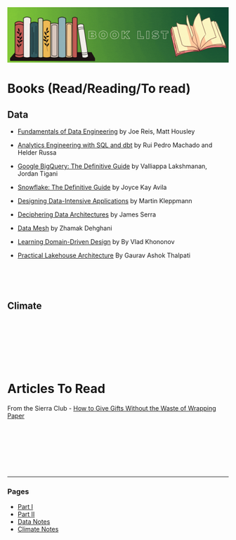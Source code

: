 <img src="images/book_readings.gif?raw=true"/>

# Books (Read/Reading/To read)

## Data
- [Fundamentals of Data Engineering](https://www.oreilly.com/library/view/fundamentals-of-data/9781098108298/) by Joe Reis, Matt Housley
- [Analytics Engineering with SQL and dbt](https://learning.oreilly.com/library/view/analytics-engineering-with/9781098142377/) by Rui Pedro Machado and Helder Russa
- [Google BigQuery: The Definitive Guide](https://learning.oreilly.com/library/view/google-bigquery-the/9781492044451/) by Valliappa Lakshmanan, Jordan Tigani
- [Snowflake: The Definitive Guide](https://learning.oreilly.com/library/view/snowflake-the-definitive/9781098103811/) by Joyce Kay Avila


- [Designing Data-Intensive Applications](https://learning.oreilly.com/library/view/designing-data-intensive-applications/9781491903063/) by Martin Kleppmann
- [Deciphering Data Architectures](https://learning.oreilly.com/library/view/deciphering-data-architectures/9781098150754/) by James Serra
- [Data Mesh](https://learning.oreilly.com/library/view/data-mesh/9781492092384/) by Zhamak Dehghani
- [Learning Domain-Driven Design](https://learning.oreilly.com/library/view/learning-domain-driven-design/9781098100124/) by By Vlad Khononov
- [Practical Lakehouse Architecture](https://learning.oreilly.com/library/view/practical-lakehouse-architecture/9781098153007/) By Gaurav Ashok Thalpati

<br>
<br>
<br>

## Climate

<br>
<br>
<br>
<br>
<br>
<br>

# Articles To Read
From the Sierra Club - [How to Give Gifts Without the Waste of Wrapping Paper](https://www.sierraclub.org/sierra/how-give-gifts-without-waste-wrapping-paper?promoid=701Po00000Z2lDDIAZ)

<br>
<br>
<br>
<br>
<br>
<br>

---
### Pages 
- [Part I](/index.md)
- [Part II](/more_data_projects.md)
- [Data Notes](/data_notes.md)
- [Climate Notes](/climate_notes.md)
